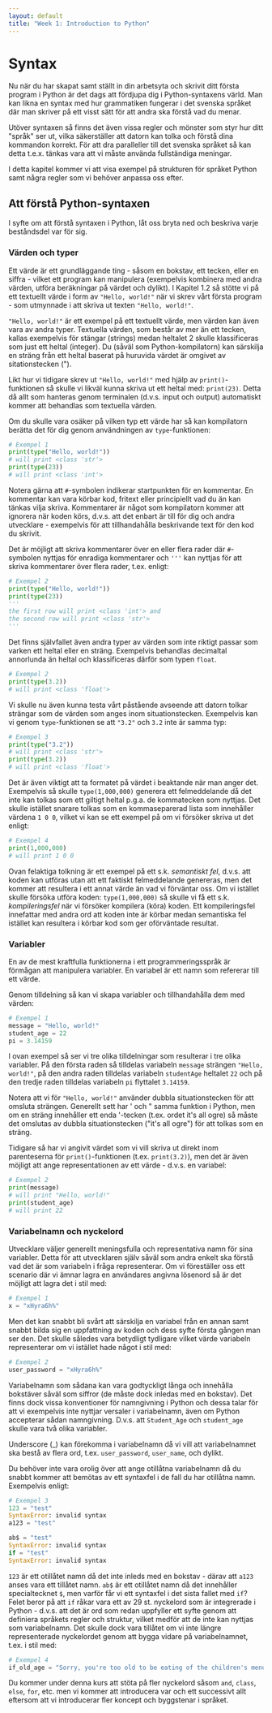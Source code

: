 ```yaml
---
layout: default
title: "Week 1: Introduction to Python"
---
```


# Syntax
Nu när du har skapat samt ställt in din arbetsyta och skrivit ditt första program i Python är det dags att fördjupa dig i Python-syntaxens värld. Man kan likna en syntax med hur grammatiken fungerar i det svenska språket där man skriver på ett visst sätt för att andra ska förstå vad du menar.

Utöver syntaxen så finns det även vissa regler och mönster som styr hur ditt "språk" ser ut, vilka säkerställer att datorn kan tolka och förstå dina kommandon korrekt. För att dra paralleller till det svenska språket så kan detta t.e.x. tänkas vara att vi måste använda fullständiga meningar. 

I detta kapitel kommer vi att visa exempel på strukturen för språket Python samt några regler som vi behöver anpassa oss efter.

## Att förstå Python-syntaxen

I syfte om att förstå syntaxen i Python, låt oss bryta ned och beskriva varje beståndsdel var för sig.

### Värden och typer

Ett värde är ett grundläggande ting - såsom en bokstav, ett tecken, eller en siffra - vilket ett program kan manipulera (exempelvis kombinera med andra värden, utföra beräkningar på värdet och dylikt). I Kapitel 1.2 så stötte vi på ett textuellt värde i form av `"Hello, world!"` när vi skrev vårt första program - som utmynnade i att skriva ut texten `"Hello, world!"`.

`"Hello, world!"` är ett exempel på ett textuellt värde, men värden kan även vara av andra typer. Textuella värden, som består av mer än ett tecken, kallas exempelvis för stängar (strings) medan heltalet 2 skulle klassificeras som just ett heltal (integer). Du (såväl som Python-kompilatorn) kan särskilja en sträng från ett heltal baserat på huruvida värdet är omgivet av sitationstecken (").

Likt hur vi tidigare skrev ut `"Hello, world!"` med hjälp av `print()`-funktionen så skulle vi likväl kunna skriva ut ett heltal med: `print(23)`. Detta då allt som hanteras genom terminalen (d.v.s. input och output) automatiskt kommer att behandlas som textuella värden. 

Om du skulle vara osäker på vilken typ ett värde har så kan kompilatorn berätta det för dig genom användningen av `type`-funktionen: 

``` python
# Exempel 1
print(type("Hello, world!"))
# will print <class 'str'>
print(type(23))
# will print <class 'int'>
```

Notera gärna att `#`-symbolen indikerar startpunkten för en kommentar. En kommentar kan vara körbar kod, fritext eller principiellt vad du än kan tänkas vilja skriva. Kommentarer är något som kompilatorn kommer att ignorera när koden körs, d.v.s. att det enbart är till för dig och andra utvecklare - exempelvis för att tillhandahålla beskrivande text för den kod du skrivit.

Det är möjligt att skriva kommentarer över en eller flera rader där `#`-symbolen nyttjas för enradiga kommentarer och `'''` kan nyttjas för att skriva kommentarer över flera rader, t.ex. enligt: 
```python
# Exempel 2
print(type("Hello, world!"))
print(type(23))
'''
the first row will print <class 'int'> and
the second row will print <class 'str'>
'''
```

Det finns självfallet även andra typer av värden som inte riktigt passar som varken ett heltal eller en sträng. Exempelvis behandlas decimaltal annorlunda än heltal och klassificeras därför som typen `float`.
```python
# Exempel 2
print(type(3.2))
# will print <class 'float'>
```

Vi skulle nu även kunna testa vårt påstående avseende att datorn tolkar strängar som de värden som anges inom situationstecken. Exempelvis kan vi genom `type`-funktionen se att `"3.2"` och `3.2` inte är samma typ:
``` python
# Exempel 3
print(type("3.2"))
# will print <class 'str'>
print(type(3.2))
# will print <class 'float'>
```

Det är även viktigt att ta formatet på värdet i beaktande när man anger det. Exempelvis så skulle `type(1,000,000)` generera ett felmeddelande då det inte kan tolkas som ett giltigt heltal p.g.a. de kommatecken som nyttjas. Det skulle istället snarare tolkas som en kommaseparerad lista som innehåller värdena `1 0 0`, vilket vi kan se ett exempel på om vi försöker skriva ut det enligt:
``` python
# Exempel 4
print(1,000,000)
# will print 1 0 0
```
Ovan felaktiga tolkning är ett exempel på ett s.k. _semantiskt fel_, d.v.s. att koden kan utföras utan att ett faktiskt felmeddelande genereras, men det kommer att resultera i ett annat värde än vad vi förväntar oss. Om vi istället skulle försöka utföra koden: `type(1,000,000)` så skulle vi få ett s.k. _kompileringsfel_ när vi försöker kompilera (köra) koden. Ett kompileringsfel innefattar med andra ord att koden inte är körbar medan semantiska fel istället kan resultera i körbar kod som ger oförväntade resultat.

### Variabler
En av de mest kraftfulla funktionerna i ett programmeringsspråk är förmågan att manipulera variabler. En variabel är ett namn som refererar till ett värde.

Genom tilldelning så kan vi skapa variabler och tillhandahålla dem med värden: 
```python
# Exempel 1
message = "Hello, world!"
student_age = 22
pi = 3.14159
```

I ovan exempel så ser vi tre olika tilldelningar som resulterar i tre olika variabler. På den första raden så tilldelas variabeln `message` strängen `"Hello, world!"`, på den andra raden tilldelas variabeln `studentAge` heltalet `22` och på den tredje raden tilldelas variabeln `pi` flyttalet `3.14159`.

Notera att vi för `"Hello, world!"` använder dubbla situationstecken för att omsluta strängen. Generellt sett har ' och " samma funktion i Python, men om en sträng innehåller ett enda '-tecken (t.ex. ordet it's all ogre) så måste det omslutas av dubbla situationstecken ("it's all ogre") för att tolkas som en sträng.

Tidigare så har vi angivit värdet som vi vill skriva ut direkt inom parenteserna för `print()`-funktionen (t.ex. `print(3.2)`), men det är även möjligt att ange representationen av ett värde - d.v.s. en variabel:  
```python
# Exempel 2
print(message)
# will print "Hello, world!"
print(student_age)
# will print 22
```

### Variabelnamn och nyckelord

Utvecklare väljer generellt meningsfulla och representativa namn för sina variabler. Detta för att utvecklaren själv såväl som andra enkelt ska förstå vad det är som variabeln i fråga representerar. Om vi föreställer oss ett scenario där vi ämnar lagra en användares angivna lösenord så är det möjligt att lagra det i stil med:
```python
# Exempel 1
x = "xHyra6h%"
```

Men det kan snabbt bli svårt att särskilja en variabel från en annan samt snabbt bilda sig en uppfattning av koden och dess syfte första gången man ser den. Det skulle således vara betydligt tydligare vilket värde variabeln representerar om vi istället hade något i stil med:
```python
# Exempel 2
user_password = "xHyra6h%"
```

Variabelnamn som sådana kan vara godtyckligt långa och innehålla bokstäver såväl som siffror (de måste dock inledas med en bokstav). Det finns dock vissa konventioner för namngivning i Python och dessa talar för att vi exempelvis inte nyttjar versaler i variabelnamn, även om Python accepterar sådan namngivning. D.v.s. att `Student_Age` och `student_age` skulle vara två olika variabler.

Underscore (_) kan förekomma i variabelnamn då vi vill att variabelnamnet ska bestå av flera ord, t.ex. `user_password`, `user_name`, och dylikt.

Du behöver inte vara orolig över att ange otillåtna variabelnamn då du snabbt kommer att bemötas av ett syntaxfel i de fall du har otillåtna namn. Exempelvis enligt:
```python
# Exempel 3
123 = "test"
SyntaxError: invalid syntax
a123 = "test"

ab$ = "test"
SyntaxError: invalid syntax
if = "test"
SyntaxError: invalid syntax
```

`123` är ett otillåtet namn då det inte inleds med en bokstav - därav att `a123` anses vara ett tillåtet namn. `ab$` är ett otillåtet namn då det innehåller specialtecknet `$`, men varför får vi ett syntaxfel i det sista fallet med `if`? Felet beror på att `if` råkar vara ett av 29 st. nyckelord som är integrerade i Python - d.v.s. att det är ord som redan uppfyller ett syfte genom att definiera språkets regler och struktur, vilket medför att de inte kan nyttjas som variabelnamn. Det skulle dock vara tillåtet om vi inte längre representerade nyckelordet genom att bygga vidare på variabelnamnet, t.ex. i stil med:
```python
# Exempel 4
if_old_age = "Sorry, you're too old to be eating of the children's menu"
```
Du kommer under denna kurs att stöta på fler nyckelord såsom `and`, `class`, `else`, `for`, etc. men vi kommer att introducera var och ett successivt allt eftersom att vi introducerar fler koncept och byggstenar i språket.

